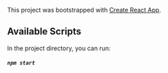 This project was bootstrapped with [Create React App](https://github.com/facebook/create-react-app).

## Available Scripts

In the project directory, you can run:

##### `npm start`
